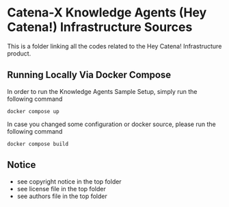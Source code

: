 # Catena-X Knowledge Agents (Hey Catena!) Infrastructure Sources

This is a folder linking all the codes related to the Hey Catena! Infrastructure product.

## Running Locally Via Docker Compose

In order to run the Knowledge Agents Sample Setup, simply run the following command

```console
docker compose up
```

In case you changed some configuration or docker source, please run the following command

```console
docker compose build
```

## Notice

* see copyright notice in the top folder
* see license file in the top folder
* see authors file in the top folder




